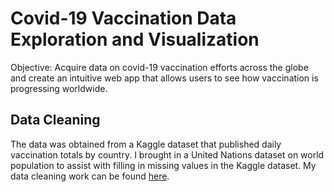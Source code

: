 # Covid-19 Vaccination Data Exploration and Visualization
Objective: Acquire data on covid-19 vaccination efforts across the globe and create an intuitive web app that allows users to see how vaccination is progressing worldwide.

## Data Cleaning
The data was obtained from a Kaggle dataset that published daily vaccination totals by country. I brought in a United Nations dataset on world population to assist with filling in missing values in the Kaggle dataset. My data cleaning work can be found [here](https://github.com/fhoang7/covid-19-vaccines/blob/main/scripts/data_cleaning.ipynb). 
